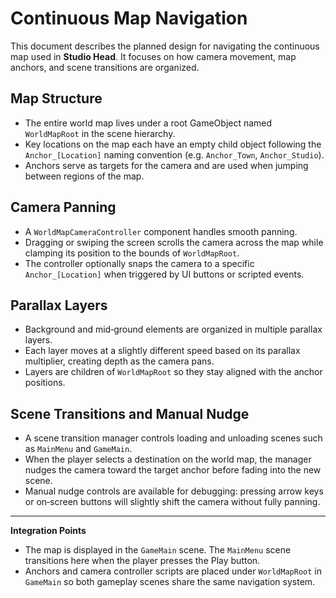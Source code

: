 # Continuous Map Navigation

This document describes the planned design for navigating the continuous map used in **Studio Head**. It focuses on how camera movement, map anchors, and scene transitions are organized.

## Map Structure

- The entire world map lives under a root GameObject named `WorldMapRoot` in the scene hierarchy.
- Key locations on the map each have an empty child object following the `Anchor_[Location]` naming convention (e.g. `Anchor_Town`, `Anchor_Studio`).
- Anchors serve as targets for the camera and are used when jumping between regions of the map.

## Camera Panning

- A `WorldMapCameraController` component handles smooth panning.
- Dragging or swiping the screen scrolls the camera across the map while clamping its position to the bounds of `WorldMapRoot`.
- The controller optionally snaps the camera to a specific `Anchor_[Location]` when triggered by UI buttons or scripted events.

## Parallax Layers

- Background and mid‑ground elements are organized in multiple parallax layers.
- Each layer moves at a slightly different speed based on its parallax multiplier, creating depth as the camera pans.
- Layers are children of `WorldMapRoot` so they stay aligned with the anchor positions.

## Scene Transitions and Manual Nudge

- A scene transition manager controls loading and unloading scenes such as `MainMenu` and `GameMain`.
- When the player selects a destination on the world map, the manager nudges the camera toward the target anchor before fading into the new scene.
- Manual nudge controls are available for debugging: pressing arrow keys or on‑screen buttons will slightly shift the camera without fully panning.

---

**Integration Points**

- The map is displayed in the `GameMain` scene. The `MainMenu` scene transitions here when the player presses the Play button.
- Anchors and camera controller scripts are placed under `WorldMapRoot` in `GameMain` so both gameplay scenes share the same navigation system.

